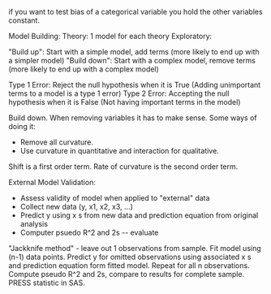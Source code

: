 if you want to test bias of a categorical variable you hold the other variables constant.


Model Building:
Theory: 1 model for each theory
Exploratory: 

"Build up": Start with a simple model, add terms (more likely to end up with a simpler model)
"Build down": Start with a complex model, remove terms (more likely to end up with a complex model)

Type 1 Error: Reject the null hypothesis when it is True (Adding unimportant terms to a model is a type 1 error)
Type 2 Error: Accepting the null hypothesis when it is False (Not having important terms in the model)

Build down.  When removing variables it has to make sense. Some ways of doing it:
- Remove all curvature.
- Use curvature in quantitative and interaction for qualitative.

Shift is a first order term.  Rate of curvature is the second order term.

External Model Validation:
- Assess validity of model when applied to "external" data
- Collect new data (y, x1, x2, x3, ...)
- Predict y using x s from new data and prediction equation from original analysis
- Computer psuedo R^2 and 2s -- evaluate

"Jackknife method" - leave out 1 observations from sample.
Fit model using (n-1) data points.
Predict y for omitted observations using associated x s and prediction equation form fitted model.
Repeat for all n observations.
Compute pseudo R^2 and 2s, compare to results for complete sample.
PRESS statistic in SAS.
